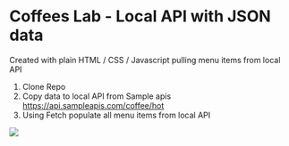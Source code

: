 # Coffees Lab - Local API with JSON data

Created with plain HTML / CSS / Javascript pulling menu items from local API

1. Clone Repo
2. Copy data to local API from Sample apis https://api.sampleapis.com/coffee/hot 
3. Using Fetch populate all menu items from local API

![](./screenshot.png)